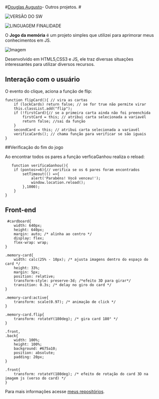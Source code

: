 
#[Douglas Augusto](http://github.com/DouglasAugustoJunior)- Outros projetos. # 
 
 
![VERSÃO DO SW](https://img.shields.io/badge/Version-1.0-blue.svg)
 
![LINGUAGEM FINALIDADE](https://img.shields.io/badge/JavaScript-game-orange.svg)
 
O **Jogo da memória** é um projeto simples que utilizei para aprimorar meus conhecimentos em JS.

![Imagem](https://github.com/DouglasAugustoJunior/)


 
Desenvolvido em HTML5,CSS3 e JS, ele traz diversas situações interessantes para utilizar diversos recursos.
 
## Interação com o usuário
 
O evento do clique, aciona a função de flip:

    function flipCard(){ // vira as cartas
        if (lockCards) return false; // se for true não permite virar
        this.classList.add("flip");
        if (!firstCard){// se a primeira carta ainda não foi preenchida
            firstCard = this; // atribui carta selecionada a variavél
            return false; //sai da função
        }
        secondCard = this; // atribui carta selecionada a variavél
        verificaCards(); // chama função para verificar se são iguais
    }

 
##Verificação do fim do jogo
 
Ao encontrar todos os pares a função verficaGanhou realiza o reload:

       function verificaGanhou(){
        if (pontos>=6){// verifica se os 6 pares foram encontrados
            setTimeout(() =>{
                alert('Parabéns! Você venceu!');
                window.location.reload();
            },1000);    
        }   
    }

 
## Front-end
 

     #cardboard{
        width: 640px;
        height: 640px;
        margin: auto; /* alinha ao centro */
        display: flex;
        flex-wrap: wrap;
    }
    
    .memory-card{
        width: calc(25% - 10px); /* ajusta imagens dentro do espaço do card */
        height: 33%;
        margin: 5px;
        position: relative;
        transform-style: preserve-3d; /*efeito 3D para girar*/
        transition: 0.3s; /* delay no giro do card */
    }
    
    .memory-card:active{
        transform: scale(0.97); /* animação de click */
    }
    
    .memory-card.flip{
        transform: rotateY(180deg); /* gira card 180° */
    }
    
    .front,
    .back{
        width: 100%;
        height: 100%;
        background: #675a10;
        position: absolute;
        padding: 20px;
    }
    
    .front{
        transform: rotateY(180deg); /* efeito de rotação do card 3D na imagem js (verso do card) */
    }

 
 
Para mais informações acesse [meus repositórios](http://github.com/DouglasAugustoJunior).